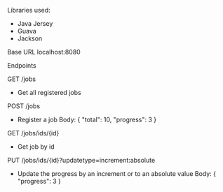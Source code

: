 Libraries used:
- Java Jersey
- Guava
- Jackson

Base URL
localhost:8080

Endpoints

GET /jobs
- Get all registered jobs

POST /jobs
- Register a job
Body:
{
"total": 10,
"progress": 3
}

GET /jobs/ids/{id}
- Get job by id

PUT /jobs/ids/{id}?updatetype=increment:absolute
- Update the progress by an increment or to an absolute value
Body:
{
"progress": 3
}